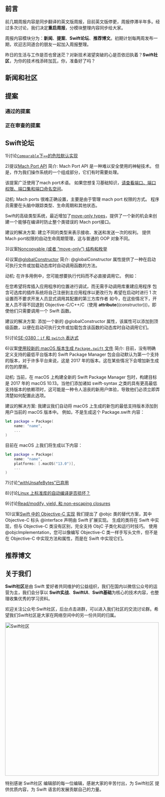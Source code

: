 ## 前言

前几期周报内容是同步翻译的英文版周报，目前英文版停更，周报停滞半年多。经过多次讨论，我们决定**重启周报**，分模块整理内容同步给大家。

周报内容模块分为：**新闻**、**提案**、**Swift论坛**、**推荐博文**。初期计划每两周发布一期，欢迎志同道合的朋友一起加入周报整理。

昨日的生活与工作是否也曾迷茫？对新技术渴望突破的心是否依旧执着？**Swift社区**，为你的技术栈添砖加瓦，你，准备好了吗？

## 新闻和社区


## 提案

### 通过的提案


### 正在审查的提案


## Swift论坛
1)讨论[`Comparable`下`==`的危险默认实现](https://forums.swift.org/t/dangerous-default-implementation-of-under-comparable/61928 "`Comparable`下`==`的危险默认实现")

2)提议[Mach Port API](https://forums.swift.org/t/mach-port-api/61930 "Mach Port API")
简介:
Mach Port API 是一种难以安全使用的神秘技术。
但是，作为我们操作系统的一个组成部分，它们有时需要处理。

该提案广泛使用了mach port术语。
如果您想复习基础知识，[请查看端口、端口权限、端口集和端口命名空间](https://developer.apple.com/library/archive/documentation/Darwin/Conceptual/KernelProgramming/Mach/Mach.html#//apple_ref/doc/uid/TP30000905-CH209-TPXREF104)。

动机:
Mach ports 很难正确设置，主要是由于管理 mach port 权限的方式。 程序员需要在头脑中跟踪类型、生命周期和其他状态。

Swift的高级类型系统，最近增加了[move-only types](https://github.com/apple/swift-evolution/blob/main/proposals/0366-move-function.md)，提供了一个新的机会来创建一个能够在编译时防止整个类错误的 Mach port接口。

建议的解决方案:
建立不同的类型来表示接收、发送和发送一次的权利。
提供 Mach port权限的自动生命周期管理，这与普通的 OOP 对象不同。

3)议案[Noncopyable (或者 “move-only”) 结构和枚举](https://forums.swift.org/t/pitch-noncopyable-or-move-only-structs-and-enums/61903 "Noncopyable (或者 “move-only”) 结构和枚举")

4)议案[@globalConstructor](https://forums.swift.org/t/pitch-globalconstructor/61901 "@globalConstructor")
简介:
@globalConstructor 属性提供了一种在启动可执行文件或加载动态库时自动调用函数的方法。

动机:
在许多用例中，您可能想要执行代码而不必直接调用它。 例如：

在您希望将库插入应用程序的位置进行调试，而无需手动调用库重建应用程序
包含可选库的插件系统将自己注册到主应用程序以更改行为
希望在启动时进行 1 次设置而不要求开发人员显式调用其配置的第三方库作者
如今，在这些情况下，开发人员不得不回退到 Objective-C/C++/C（使用 __attribute__((constructor)))，即使他们只需要调用一个 Swift 函数。

建议的解决方案:
添加一个新的 @globalConstructor 属性，该属性可以添加到顶级函数，以便在启动可执行文件或加载包含该函数的动态库时自动调用它们。

5)讨论[SE-0380：`if` 和 `switch` 表达式](https://forums.swift.org/t/se-0380-if-and-switch-expressions/61899 "SE-0380：`if` 和 `switch` 表达式")

6)议案[使用较新的 macOS 版本生成 `Package.swift` 文件](https://forums.swift.org/t/pitch-generate-package-swift-files-with-newer-macos-versions/61925 "使用较新的 macOS 版本生成 `Package.swift` 文件")
简介:
目前，没有明确定义支持的最低平台版本的 Swift Package Manager 包会自动默认为第一个支持的版本，对于许多平台来说，这是 2017 年的版本。这在某些情况下会增加新生成的包的摩擦。

动机:
当前，在 macOS 上构建全新的 Swift Package Manager 包时，构建目标是 2017 年的 macOS 10.13。当他们添加诸如 swift-syntax 之类的具有更高最低支持版本的依赖项时，这可能是一种令人沮丧的新用户体验，导致他们必须立即弄清楚如何配置此选项。

建议的解决方案:
我建议我们自动将 macOS 上生成的新包的最低支持版本添加到用户当前的 macOS 版本中。 例如，不是生成这个 Package.swift 内容：
```Swift
let package = Package(
    name: "name",
    ...
)
```
目前在 macOS 上我们将生成以下内容：
```Swift
let package = Package(
    name: "name",
    platforms: [.macOS("13.0")],
    ...
)
```

7)讨论[“withUnsafeBytes”已弃用](https://forums.swift.org/t/withunsafebytes-is-deprecated/61891 "“withUnsafeBytes”已弃用")

8)讨论[Linux 上标准库的自动编译是否损坏？](https://forums.swift.org/t/is-auto-compilation-of-the-standard-library-on-linux-broken/61918 "Linux 上标准库的自动编译是否损坏？")

9)讨论[Read/modify, yield, 和 non-escaping closures](https://forums.swift.org/t/read-modify-yield-and-non-escaping-closures/61902 "Read/modify, yield, 和 non-escaping closures")

10)议案[Swift 中的 Objective-C 实现](https://forums.swift.org/t/pitch-objective-c-implementations-in-swift/61907 "Swift 中的 Objective-C 实现")
我们提出了 @objc 类的替代方案，其中 Objective-C 标头 @interface 声明由 Swift 扩展实现。 生成的类将在 Swift 中实现，但与 Objective-C 类没有区别，完全支持 ObjC 子类化和运行时技巧。
使用@objcImplementation，您可以像编写 Objective-C 类一样手写头文件，但不是在 Objective-C 中实现方法和属性，而是在 Swift 中实现它们。

## 推荐博文

## 关于我们

**Swift社区**是由 Swift 爱好者共同维护的公益组织，我们在国内以微信公众号的运营为主，我们会分享以 **Swift实战**、**SwiftUl**、**Swift基础**为核心的技术内容，也整理收集优秀的学习资料。

欢迎关注公众号:Swift社区，后台点击进群，可以进入我们社区的交流讨论群。希望我们Swift社区是大家在网络空间中的另一份共同的归属。

<img width="500" alt="Swift社区" src="https://user-images.githubusercontent.com/24238160/132703149-34121c6c-fd18-491c-a697-58a0fabf3060.png">

特别感谢 Swift社区 编辑部的每一位编辑，感谢大家的辛苦付出，为 Swift社区 提供优质内容，为 Swift 语言的发展贡献自己的力量。
